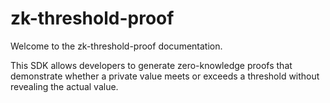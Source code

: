 # zk-threshold-proof

Welcome to the zk-threshold-proof documentation.

This SDK allows developers to generate zero-knowledge proofs that demonstrate whether a private value meets or exceeds a threshold without revealing the actual value.